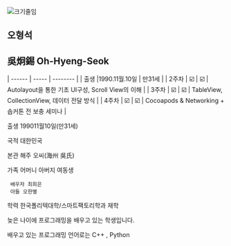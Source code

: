 ![크기줄임](https://user-images.githubusercontent.com/112455467/195647764-b70bb4d0-a6fd-4351-ac41-f14a7ac94123.jpg)

##  오형석
## 吳炯錫 Oh-Hyeng-Seok

| ------ | ----- | -------- |
| 출생 |1990.11월.10일 | 만31세 |
| 2주차 | ☑️ | ☑️ | Autolayout을 통한 기초 UI구성, Scroll View의 이해 |
| 3주차 | ☑️ | ☑️ | TableView, CollectionView, 데이터 전달 방식 |
| 4주차 | ☑️ | ☑️ | Cocoapods & Networking + 솝커톤 전 보충 세미나 |


출생 199011월10일(만31세)

국적 대한민국

본관 해주 오씨(海州 吳氏)

가족 어머니 아버지 여동생 

     배우자 최희은 
     아들 오한별
     
     
학력 한국폴리텍대학/스마트팩토리학과 재학

늦은 나이에 프로그래밍을 배우고 있는 학생입니다.

배우고 있는 프로그래밍 언어로는 C++ , Python 
